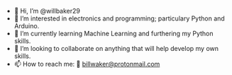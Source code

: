 - 👋 Hi, I’m @willbaker29
- 👀 I’m interested in electronics and programming; particulary Python and Arduino.
- 🌱 I’m currently learning Machine Learning and furthering my Python skills.
- 💞️ I’m looking to collaborate on anything that will help develop my own skills.
- 📫 How to reach me: 📧 billwaker@protonmail.com

<!---
willbaker29/willbaker29 is a ✨ special ✨ repository because its `README.md` (this file) appears on your GitHub profile.
You can click the Preview link to take a look at your changes.
--->
